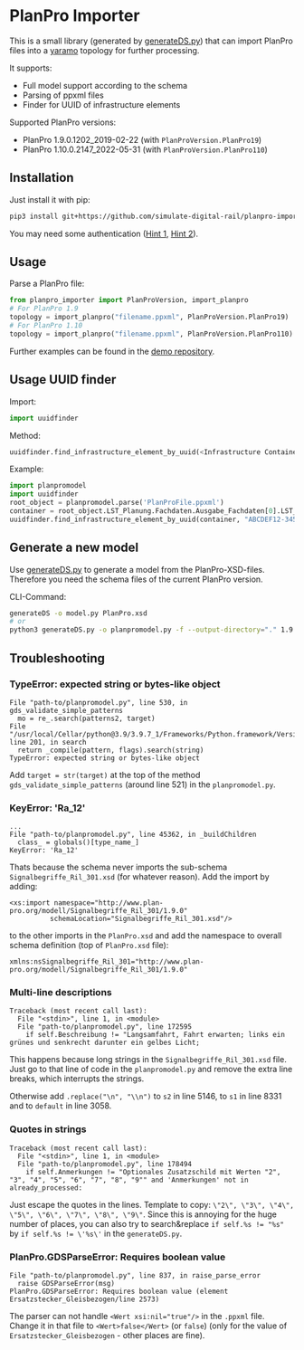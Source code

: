 # PlanPro Importer

This is a small library (generated by [generateDS.py](http://www.davekuhlman.org/generateDS.html)) that can import PlanPro files into a [yaramo](https://github.com/simulate-digital-rail/yaramo) topology for further processing.

It supports:
- Full model support according to the schema
- Parsing of ppxml files
- Finder for UUID of infrastructure elements

Supported PlanPro versions:
- PlanPro 1.9.0.1202_2019-02-22 (with `PlanProVersion.PlanPro19`)
- PlanPro 1.10.0.2147_2022-05-31 (with `PlanProVersion.PlanPro110`)

## Installation

Just install it with pip:
```bash
pip3 install git+https://github.com/simulate-digital-rail/planpro-importer
```

You may need some authentication ([Hint 1](https://cloud.google.com/artifact-registry/docs/python/authentication), [Hint 2](https://pip.pypa.io/en/latest/topics/authentication/)).

## Usage

Parse a PlanPro file:
```python
from planpro_importer import PlanProVersion, import_planpro
# For PlanPro 1.9
topology = import_planpro("filename.ppxml", PlanProVersion.PlanPro19)
# For PlanPro 1.10
topology = import_planpro("filename.ppxml", PlanProVersion.PlanPro110)
```

Further examples can be found in the [demo repository](https://github.com/simulate-digital-rail/demo).

## Usage UUID finder

Import:
```python
import uuidfinder
```

Method:
```python
uuidfinder.find_infrastructure_element_by_uuid(<Infrastructure Container>, <UUID>)
```

Example:
```python
import planpromodel
import uuidfinder
root_object = planpromodel.parse('PlanProFile.ppxml')
container = root_object.LST_Planung.Fachdaten.Ausgabe_Fachdaten[0].LST_Zustand_Ziel.Container
uuidfinder.find_infrastructure_element_by_uuid(container, "ABCDEF12-3456-7890-ABCD-EF1234567890")
```

## Generate a new model

Use [generateDS.py](http://www.davekuhlman.org/generateDS.html) to generate a model from the PlanPro-XSD-files.
Therefore you need the schema files of the current PlanPro version.

CLI-Command:
```bash
generateDS -o model.py PlanPro.xsd 
# or
python3 generateDS.py -o planpromodel.py -f --output-directory="." 1.9.0.1202_2019-02-22_Schema/PlanPro.xsd
```

## Troubleshooting

### TypeError: expected string or bytes-like object
```
File "path-to/planpromodel.py", line 530, in gds_validate_simple_patterns
  mo = re_.search(patterns2, target)
File "/usr/local/Cellar/python@3.9/3.9.7_1/Frameworks/Python.framework/Versions/3.9/lib/python3.9/re.py", line 201, in search
  return _compile(pattern, flags).search(string)
TypeError: expected string or bytes-like object
```

Add `target = str(target)` at the top of the method `gds_validate_simple_patterns` (around line 521) in the `planpromodel.py`.

### KeyError: 'Ra_12'
```
...
File "path-to/planpromodel.py", line 45362, in _buildChildren
  class_ = globals()[type_name_]
KeyError: 'Ra_12'
```

Thats because the schema never imports the sub-schema `Signalbegriffe_Ril_301.xsd` (for whatever reason).
Add the import by adding:
```
<xs:import namespace="http://www.plan-pro.org/modell/Signalbegriffe_Ril_301/1.9.0"
          schemaLocation="Signalbegriffe_Ril_301.xsd"/>
```
to the other imports in the `PlanPro.xsd` and add the namespace to overall schema definition (top of `PlanPro.xsd` file):
```
xmlns:nsSignalbegriffe_Ril_301="http://www.plan-pro.org/modell/Signalbegriffe_Ril_301/1.9.0"
```

### Multi-line descriptions
```
Traceback (most recent call last):
  File "<stdin>", line 1, in <module>
  File "path-to/planpromodel.py", line 172595
    if self.Beschreibung != "Langsamfahrt, Fahrt erwarten; links ein grünes und senkrecht darunter ein gelbes Licht;
```

This happens because long strings in the `Signalbegriffe_Ril_301.xsd` file. Just go to that line of code in the `planpromodel.py` and remove the extra line breaks, which interrupts the strings.

Otherwise add `.replace("\n", "\\n")` to `s2` in line 5146, to `s1` in line 8331 and to `default` in line 3058.


### Quotes in strings
```
Traceback (most recent call last):
  File "<stdin>", line 1, in <module>
  File "path-to/planpromodel.py", line 178494
    if self.Anmerkungen != "Optionales Zusatzschild mit Werten "2", "3", "4", "5", "6", "7", "8", "9"" and 'Anmerkungen' not in already_processed:
```

Just escape the quotes in the lines. Template to copy: `\"2\", \"3\", \"4\", \"5\", \"6\", \"7\", \"8\", \"9\"`. Since this is annoying for the huge number of places, you can also try to search&replace `if self.%s != "%s"` by `if self.%s != \'%s\'` in the `generateDS.py`.

### PlanPro.GDSParseError: Requires boolean value
```
File "path-to/planpromodel.py", line 837, in raise_parse_error
  raise GDSParseError(msg)
PlanPro.GDSParseError: Requires boolean value (element Ersatzstecker_Gleisbezogen/line 2573)
```

The parser can not handle `<Wert xsi:nil="true"/>` in the `.ppxml` file. Change it in that file to `<Wert>false</Wert>` (or `false`) (only for the value of `Ersatzstecker_Gleisbezogen` - other places are fine).
